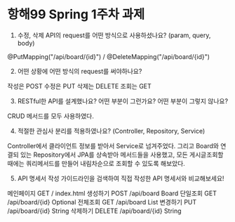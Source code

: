 # 항해99 Spring 1주차 과제

1. 수정, 삭제 API의 request를 어떤 방식으로 사용하셨나요? (param, query, body)

  @PutMapping("/api/board/{id}") /   @DeleteMapping("/api/board/{id}")

2. 어떤 상황에 어떤 방식의 request를 써야하나요?

  작성은 POST
  수정은 PUT
  삭제는 DELETE
  조회는 GET

3. RESTful한 API를 설계했나요? 어떤 부분이 그런가요? 어떤 부분이 그렇지 않나요?
  
  CRUD 메서드를 모두 사용하였다.
  
4. 적절한 관심사 분리를 적용하였나요? (Controller, Repository, Service)

  Controller에서 클라이언트 정보를 받아서 Service로 넘겨주었다.
  그리고 Board와 연결되 있는 Repository에서 JPA를 상속받아 메서드들을 사용했고,
  모든 게시글조회할 때에는 쿼리메서드를 만들어 내림차순으로 조회할 수 있도록 해보았다.

5. API 명세서 작성 가이드라인을 검색하여 직접 작성한 API 명세서와 비교해보세요!


메인페이지 GET	  /	                 index.html
생성하기	 POST	 /api/board	        Board
단일조회	 GET	 /api/board/{id}	  Optional<board>
전체조회   GET   /api/board         List<board>
변경하기	 PUT	 /api/board/{id}	  String
삭제하기	 DELETE	/api/board/{id}	  String
